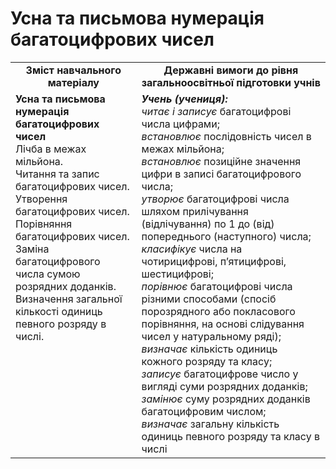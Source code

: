 # Усна та письмова нумерація багатоцифрових чисел
<table>
  <tr>
    <td width="40%" align="center"><b>Зміст навчального матеріалу<b></td>
    <td width="60%" align="center"><b>Державні вимоги до рівня загальноосвітньої підготовки учнів</b></td>
  </tr>
  <tr>
    <td width="40%" style="vertical-align:top !important;"><b>Усна та письмова нумерація багатоцифрових чисел</b><br>
Лічба в межах мільйона.<br>
Читання та запис багатоцифрових чисел. <br>
Утворення  багатоцифрових чисел. <br>
Порівняння багатоцифрових чисел. <br>
Заміна багатоцифрового числа сумою розрядних доданків. <br>
Визначення загальної кількості одиниць певного розряду в числі.<br></td>
    <td width="60%" style="vertical-align:top !important;"><i><b>Учень (учениця):</b></i><br>
<i>читає і записує</i> багатоцифрові числа цифрами;<br>
<i>встановлює</i> послідовність чисел в межах мільйона;<br>
<i>встановлює</i> позиційне значення цифри в записі багатоцифрового числа;<br>
<i>утворює</i> багатоцифрові числа шляхом прилічування (відлічування) по 1 до (від) попереднього (наступного) числа;<br>
<i>класифікує</i> числа на чотирицифрові, п’ятицифрові, шестицифрові;<br>
<i>порівнює</i> багатоцифрові числа різними способами (спосіб порозрядного або покласового порівняння, на основі слідування чисел у натуральному ряді);<br>
<i>визначає</i> кількість одиниць кожного розряду та класу; <br>
<i>записує</i> багатоцифрове число у вигляді суми розрядних доданків;<br>
<i>замінює</i> суму розрядних доданків багатоцифровим числом;<br>
<i>визначає</i> загальну кількість одиниць певного розряду та класу в числі<br></td>
  </tr>
</table>

